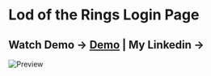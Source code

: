 # Lod of the Rings Login Page

## Watch Demo ->   [Demo](https://hamidrjpr2.github.io/login-page/) | My Linkedin -> []()

![Preview](https://github.com/hamidrjpr2/login-page/assets/155876163/540b70ac-37e9-47c9-80b9-867fb29fff76)


